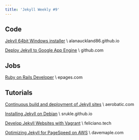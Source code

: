 ```yaml
---
title: 'Jekyll Weekly #9'
---
```

## Code
[Jekyll 64bit Windows installer](http://alanauckland86.github.io/jekyll/2016/03/09/Jekyll-windows-installer.html) \\
alanauckland86.github.io

[Deploy Jekyll to Google App Engine](https://github.com/jamesramsay/jekyll-app-engine) \\
github.com

## Jobs
[Ruby on Rails Developer](http://www.epages.com/en/career/jobs/RoRDev.php) \\
epages.com

## Tutorials
[Continuous build and deployment of Jekyll sites](https://www.aerobatic.com/blog/automated-continuous-deployment-of-jekyll-sites) \\
aerobatic.com

[Installing Jekyll on Debian](https://srukle.github.io/blog/jekyll-install-on-debian/) \\
srukle.github.io

[Develop Jekyll Websites with Vagrant](https://feliciano.tech/blog/develop-jekyll-websites-vagrant/) \\
feliciano.tech

[Optimizing Jekyll for PageSpeed on AWS](https://www.davemaple.com/articles/optimizing-jekyll-for-page-speed/) \\
davemaple.com
